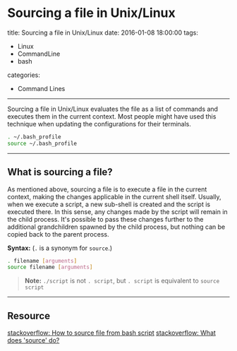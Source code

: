 # Sourcing a file in Unix/Linux

title:  Sourcing a file in Unix/Linux
date: 2016-01-08 18:00:00
tags:
- Linux
- CommandLine
- bash

categories:
- Command Lines

---

Sourcing a file in Unix/Linux evaluates the file as a list of commands and executes them in the current context. Most people might have used this technique when updating the configurations for their terminals.

```bash
. ~/.bash_profile
source ~/.bash_profile
```

<!--more-->


----------


## What is sourcing a file?
As mentioned above, sourcing a file is to execute a file in the current context, making the changes applicable in the current shell itself. Usually, when we execute a script, a new sub-shell is created and the script is executed there. In this sense, any changes made by the script will remain in the child process. It's possible to pass these changes further to the additional grandchildren spawned by the child process, but nothing can be copied back to the parent process.

**Syntax:** (`.` is a synonym for `source`.)
```bash
. filename [arguments]
source filename [arguments]
```

>**Note:**  `./script` is not `. script`, but `. script` is equivalent to  `source script` 


----------

## Resource
[stackoverflow: How to source file from bash script](http://stackoverflow.com/questions/19621394/how-to-source-file-from-bash-script)
[stackoverflow: What does 'source' do?](http://superuser.com/questions/46139/what-does-source-do)
